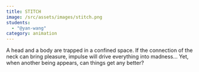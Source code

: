 ```yaml
---
title: STITCH
image: /src/assets/images/stitch.png
students:
  - "@yan-wang"
category: animation
---
```

A head and a body are trapped in a confined space. If the connection of the neck can bring pleasure, impulse will drive everything into madness... Yet, when another being appears, can things get any better?
